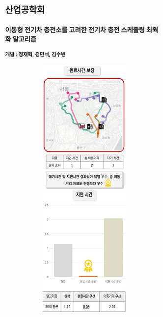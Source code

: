 # 산업공학회 
## 이동형 전기차 충전소를 고려한 전기차 충전 스케줄링 최줙화 알고리즘
### 개발 : 정재혁, 김민석, 김수빈 


<center>
    <div style = "padding: 10px 1px 2px 10px;">
        <img src="img.png" width="270" height="400"/>
        <img src="img_1.png" width="270" height="400"/>
    </div>
</center>


